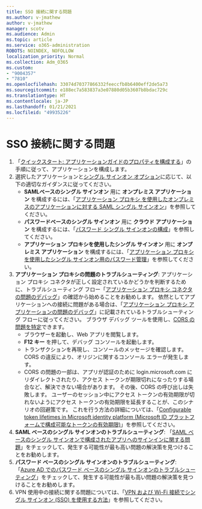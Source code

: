 ```yaml
---
title: SSO 接続に関する問題
ms.author: v-jmathew
author: v-jmathew
manager: scotv
ms.audience: Admin
ms.topic: article
ms.service: o365-administration
ROBOTS: NOINDEX, NOFOLLOW
localization_priority: Normal
ms.collection: Adm_O365
ms.custom:
- "9004357"
- "7810"
ms.openlocfilehash: 33074d70377866332feeccfb8b6400eff2de5a73
ms.sourcegitcommit: e188ec7a583837a3e07880d05b3607b8bdac729c
ms.translationtype: HT
ms.contentlocale: ja-JP
ms.lasthandoff: 01/21/2021
ms.locfileid: "49935226"
---
```

# <a name="sso-connection-issues"></a>SSO 接続に関する問題

1. 「[クイックスタート: アプリケーションガイドのプロパティを構成する](https://docs.microsoft.com/azure/active-directory/manage-apps/add-application-portal-configure)」の手順に従って、アプリケーションを構成します。
2. 選択したアプリケーションと[シングル サインオン オプション](https://docs.microsoft.com/azure/active-directory/manage-apps/sso-options)に応じて、以下の適切なガイダンスに従ってください。
    - **SAMLベースのシングル サインオン** 用に **オンプレミス アプリケーション** を構成するには、「[アプリケーション プロキシ を使用したオンプレミスのアプリケーションに対する SAML シングル サインオン](https://docs.microsoft.com/azure/active-directory/manage-apps/application-proxy-configure-single-sign-on-on-premises-apps)」を参照してください。
    - **パスワードベースのシングル サインオン** 用に **クラウド アプリケーション** を構成するには、「[パスワード シングル サインオンの構成](https://docs.microsoft.com/azure/active-directory/manage-apps/configure-password-single-sign-on-non-gallery-applications)」を参照してください。
    - **アプリケーション プロキシを使用したシングル サインオン** 用に **オンプレミス アプリケーション** を構成するには、「[アプリケーション プロキシを使用したシングル サインオン用のパスワード管理](https://docs.microsoft.com/azure/active-directory/manage-apps/application-proxy-configure-single-sign-on-password-vaulting)」を参照してください。
3. **アプリケーション プロキシの問題のトラブルシューティング**: アプリケーション プロキシ コネクタが正しく設定されているかどうかを判断するために、トラブルシューティング フロー「[アプリケーション プロキシ コネクタの問題のデバッグ](https://docs.microsoft.com/azure/active-directory/manage-apps/application-proxy-debug-connectors)」の確認から始めることをお勧めします。 依然としてアプリケーションへの接続に問題がある場合は、「[アプリケーション プロキシ アプリケーションの問題のデバッグ](https://docs.microsoft.com/azure/active-directory/manage-apps/application-proxy-debug-apps)」に記載されているトラブルシューティング フローに従ってください。 ブラウザ デバッグ ツールを使用し、[CORS の問題を特定](https://docs.microsoft.com/azure/active-directory/manage-apps/application-proxy-understand-cors-issues#understand-and-identify-cors-issues)できます。
    - ブラウザーを起動し、Web アプリを閲覧します。
    - **F12 キー** を押して、デバッグ コンソールを起動します。
    - トランザクションを再現し、コンソールのメッセージを確認します。 CORS の違反により、オリジンに関するコンソール エラーが発生します。
    - CORS の問題の一部は、アプリが認証のために login.microsoft.com にリダイレクトされたり、アクセス トークンが期限切れになったりする場合など、解決できない場合があります。 その後、CORS の呼び出しは失敗します。 ユーザーのセッション中にアクセス トークンの有効期限が切れないようにアクセス トークンの有効期限を延長することが、このシナリオの回避策です。 これを行う方法の詳細については、「[Configurable token lifetimes in Microsoft identity platform (Microsoft ID プラットフォームで構成可能なトークンの有効期限)](https://docs.microsoft.com/azure/active-directory/develop/active-directory-configurable-token-lifetimes)」を参照してください。
4. **SAML ベースのシングル サインオンのトラブルシューティング**: 「[SAML ベースのシングル サインオンで構成されたアプリへのサインインに関する問題](https://docs.microsoft.com/azure/active-directory/manage-apps/application-sign-in-problem-federated-sso-gallery)」をチェックして、発生する可能性が最も高い問題の解決策を見つけることをお勧めします。
5. **パスワード ベースのシングル サインオンのトラブルシューティング**: 「[Azure AD でのパスワード ベースのシングル サインオンのトラブルシューティング](https://docs.microsoft.com/azure/active-directory/manage-apps/troubleshoot-password-based-sso)」をチェックして、発生する可能性が最も高い問題の解決策を見つけることをお勧めします。
6. VPN 使用中の接続に関する問題については、「[VPN および Wi-Fi 接続でシングル サインオン (SSO) を使用する方法](https://docs.microsoft.com/windows/security/identity-protection/vpn/how-to-use-single-sign-on-sso-over-vpn-and-wi-fi-connections)」を参照してください。
